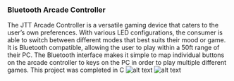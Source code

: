 ### Bluetooth Arcade Controller
The JTT Arcade Controller is a versatile gaming device that caters to the user’s own preferences. With various LED configurations, the consumer is able to switch between different modes that best suits their mood or game. It is Bluetooth compatible, allowing the user to play within a 50ft range of their PC. The Bluetooth interface makes it simple to map individual buttons on the arcade controller to keys on the PC in order to play multiple different games. This project was completed in C
![alt text](https://github.com/tomasu10/BluetoothArcadeController/blob/master/BluetoothArcadeController/Pictures%20%26%20Videos/FinalPCBDesign-Front.jpg) ![alt text](https://github.com/tomasu10/BluetoothArcadeController/blob/master/BluetoothArcadeController/Pictures%20%26%20Videos/FINALJTTARCADECONTROLLERGIF.gif)


